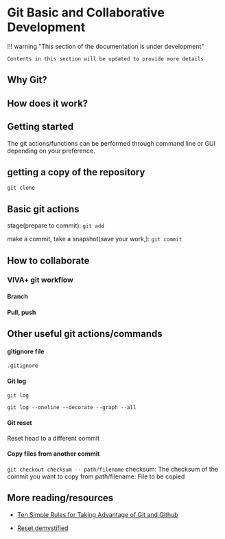 # Git Basic and Collaborative Development

!!! warning "This section of the documentation is under development"
    
    Contents in this section will be updated to provide more details

## Why Git?

## How does it work?

## Getting started

The git actions/functions can be performed through command line or GUI depending on your preference.

<!-- #### Installing Git

Windows users : [Git for Windows](https://gitforwindows.org/)

On Windows, git bash is available as terminal for command line interface when `Git for Windows`  is installed.

GUI Clients to commit and interact with the repo through graphical interface : https://git-scm.com/downloads/guis

#### configuring git

Configure user

`git config` -->


## getting a copy of the repository

`git clone`

## Basic git actions

stage(prepare to commit): `git add`

make a commit, take a snapshot(save your work,): `git commit`




## How to collaborate

### VIVA+ git workflow

#### Branch


#### Pull, push


## Other useful git actions/commands

#### gitignore file

`.gitignore`


#### Git log
`git log`

`git log --oneline --decorate --graph --all`

#### Git reset

Reset head to a different commit


#### Copy files from another commit

 `git checkout checksum -- path/filename`
 checksum: The checksum of the commit you want to copy from
 path/filename: File to be copied



## More reading/resources

- [Ten Simple Rules for Taking Advantage of Git and Github](https://journals.plos.org/ploscompbiol/article?id=10.1371/journal.pcbi.1004947)


- [Reset demystified](https://git-scm.com/book/en/v2/Git-Tools-Reset-Demystified)
